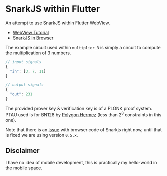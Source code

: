 # SnarkJS within Flutter

An attempt to use SnarkJS within Flutter WebView.

- [WebView Tutorial](https://codelabs.developers.google.com/codelabs/flutter-webview#0)
- [SnarkJS in Browser](https://github.com/iden3/snarkjs#in-the-browser)

The example circuit used within `multiplier_3` is simply a circuit to compute the multiplication of 3 numbers.

```js
// input signals
{
  "in": [3, 7, 11]
}

// output signals
{
  "out": 231
}
```

The provided prover key & verification key is of a PLONK proof system. PTAU used is for BN128 by [Polygon Hermez](powersOfTau28_hez_final_08.ptau) (less than $2^8$ constraints in this one).

Note that there is an [issue](https://github.com/iden3/snarkjs/issues/317) with browser code of Snarkjs right now, until that is fixed we are using version `0.5.x`.

## Disclaimer

I have no idea of mobile development, this is practically my hello-world in the mobile space.

